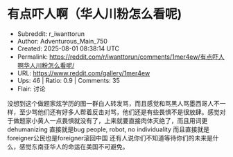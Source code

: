 # 有点吓人啊（华人川粉怎么看呢)

- Subreddit: r_iwanttorun
- Author: Adventurous_Main_750
- Created: 2025-08-01 08:38:14 UTC
- Permalink: https://reddit.com/r/iwanttorun/comments/1mer4ew/有点吓人啊华人川粉怎么看呢/
- URL: https://www.reddit.com/gallery/1mer4ew
- Ups: 46 | Ratio: 0.9 | Comments: 35
- Flair: 讨论


没想到这个做题家炫学历的图一群白人转发骂，而且感觉和骂黑人骂墨西哥人不一样，至少骂他们还有好多人帮着反击对骂，他们还是有些畏惧不是很放肆。感觉对于做题家小黄人一点畏惧就没有了，上来就要直接肉体灭绝了，而且用词更dehumanizing
直接就是bug people, robot, no individuality
而且直接就是foreigner公民也是foreigner滚回中国
还有人说你们不知道等待你们的未来是什么，感觉东南亚华人的命运在美国不可避免。

